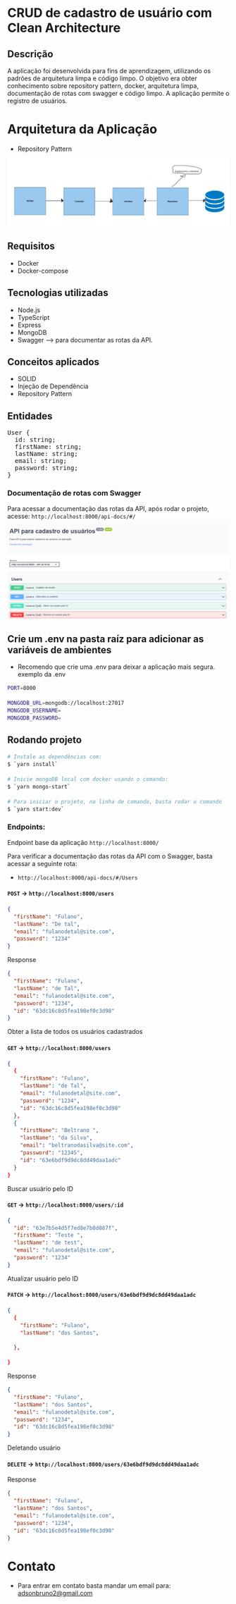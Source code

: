 # CRUD de cadastro de usuário com Clean Architecture

## Descrição

A aplicação foi desenvolvida para fins de aprendizagem, utilizando os padrões de arquitetura limpa e código limpo. O objetivo era obter conhecimento sobre repository pattern, docker, arquitetura limpa, documentação de rotas com swagger e código limpo. A aplicação permite o registro de usuários.

# Arquitetura da Aplicação

- Repository Pattern

![img](/docs/Arquitetura.PNG)

## Requisitos

- Docker
- Docker-compose

## Tecnologias utilizadas

- Node.js
- TypeScript
- Express
- MongoDB
- Swagger --> para documentar as rotas da API.

## Conceitos aplicados

- SOLID
- Injeção de Dependência
- Repository Pattern

## Entidades

<pre>
User {
  id: string;
  firstName: string;
  lastName: string;
  email: string;
  password: string;
}</pre>

### Documentação de rotas com Swagger

Para acessar a documentação das rotas da API, após rodar o projeto, acesse: `http://localhost:8000/api-docs/#/`
![img](/docs/DDocumenta%C3%A7%C3%A3o%20da-API-com-swagger.png)

## Crie um .env na pasta raíz para adicionar as variáveis de ambientes

- Recomendo que crie uma .env para deixar a aplicação mais segura.
  exemplo da .env

```bash
PORT=8000

MONGODB_URL=mongodb://localhost:27017
MONGODB_USERNAME=
MONGODB_PASSWORD=

```

## Rodando projeto

```bash
# Instale as dependências com:
$ `yarn install`

# Inicie mongoDB local com docker usando o comando:
$ `yarn mongo-start`

# Para iniciar o projeto, na linha de comando, basta rodar o comando
$ `yarn start:dev`
```

### Endpoints:

Endpoint base da aplicação `http://localhost:8000/`

Para verificar a documentação das rotas da API com o Swagger, basta acessar a seguinte rota:

- `http://localhost:8000/api-docs/#/Users`

#### `POST` -> `http://localhost:8000/users`

```json
{
  "firstName": "Fulano",
  "lastName": "De tal",
  "email": "fulanodetal@site.com",
  "password": "1234"
}
```

Response

```json
{
  "firstName": "Fulano",
  "lastName": "de Tal",
  "email": "fulanodetal@site.com",
  "password": "1234",
  "id": "63dc16c8d5fea198ef0c3d98"
}
```

Obter a lista de todos os usuários cadastrados

#### `GET` -> `http://localhost:8000/users`

```json
{
  {
    "firstName": "Fulano",
    "lastName": "de Tal",
    "email": "fulanodetal@site.com",
    "password": "1234",
    "id": "63dc16c8d5fea198ef0c3d98"
  },
  {
    "firstName": "Beltrano ",
    "lastName": "da Silva",
    "email": "beltranodasilva@site.com",
    "password": "12345",
    "id": "63e6bdf9d9dc8dd49daa1adc"
  }
}
```

Buscar usuário pelo ID

#### `GET` -> `http://localhost:8000/users/:id`

```json
{
  "id": "63e7b5e4d5f7ed8e7b0d887f",
  "firstName": "Teste ",
  "lastName": "de test",
  "email": "fulanodetal@site.com",
  "password": "1234"
}
```

Atualizar usuário pelo ID

#### `PATCH` -> `http://localhost:8000/users/63e6bdf9d9dc8dd49daa1adc`

```json
{
  {
    "firstName": "Fulano",
    "lastName": "dos Santos",

  },

}
```

Response

```json
{
  "firstName": "Fulano",
  "lastName": "dos Santos",
  "email": "fulanodetal@site.com",
  "password": "1234",
  "id": "63dc16c8d5fea198ef0c3d98"
}
```

Deletando usuário

#### `DELETE` -> `http://localhost:8000/users/63e6bdf9d9dc8dd49daa1adc`

Response

```json
{
  "firstName": "Fulano",
  "lastName": "dos Santos",
  "email": "fulanodetal@site.com",
  "password": "1234",
  "id": "63dc16c8d5fea198ef0c3d98"
}
```

# Contato

- Para entrar em contato basta mandar um email para: adsonbruno2@gmail.com
